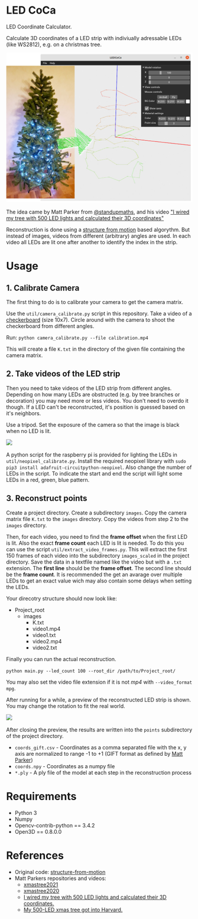 # LED CoCa

LED Coordinate Calculator.

Calculate 3D coordinates of a LED strip with indiviually adressable
LEDs (like WS2812), e.g. on a christmas tree.

![](./images/real_to_3d.jpg)

The idea came by Matt Parker from [@standupmaths](https://github.com/standupmaths/), and his video
["I wired my tree with 500 LED lights and calculated their 3D coordinates"](https://www.youtube.com/watch?v=TvlpIojusBE)

Reconstruction is done using a [structure from motion](https://en.wikipedia.org/wiki/Structure_from_Motion)
based algorythm. But instead of images, videos from different (arbitrary)
angles are used. In each video all LEDs are lit one after another to identify the
index in the strip.


# Usage
## 1. Calibrate Camera
The first thing to do is to calibrate your camera to get the camera matrix.

Use the `util/camera_calibrate.py` script in this repository. Take a video of a
[checkerboard](images/checkerboard.png) (size 10x7). Circle around with the
camera to shoot the checkerboard from different angles.

Run:
```python camera_calibrate.py --file calibration.mp4```

This will create a file `K.txt` in the directory of the given file containing the
camera matrix.

## 2. Take videos of the LED strip
Then you need to take videos of the LED strip from different angles. Depending
on how many LEDs are obstructed (e.g. by tree branches or decoration) you may need
more or less videos. You don't need to overdo it though. If a LED can't be
reconstructed, it's position is guessed based on it's neighbors.

Use a tripod. Set the exposure of the camera so that the image is black when
no LED is lit.

![](./images/tree_01.gif)

A python script for the raspberry pi is provided for lighting the LEDs in
`util/neopixel_calibrate.py`. Install the required neopixel library with
`sudo pip3 install adafruit-circuitpython-neopixel`. Also change the number of LEDs
in the script. To indicate the start and end the script will light some LEDs in
a red, green, blue pattern.

## 3. Reconstruct points
Create a project directory. Create a subdirectory `images`. Copy the camera matrix
file `K.txt` to the `images` directory. Copy the videos from step 2 to the `images`
directory.

Then, for each video, you need to find the **frame offset** when the first LED
is lit. Also the exact **frame count** each LED is lit is needed. To do this
you can use the script `util/extract_video_frames.py`. This will extract the
first 150 frames of each video into the subdirectory `images_scaled` in the
project directory. Save the data in a textfile named like the video but with
a `.txt` extension. The **first line** should be the **frame offset**. The second
line should be the **frame count**. It is recommended the get an avarage over
multiple LEDs to get an exact value wich may also contain some delays when
setting the LEDs. 

Your direcotry structure should now look like:

- Project_root
  - images
    - K.txt
    - video1.mp4
    - video1.txt
    - video2.mp4
    - video2.txt

Finally you can run the actual reconstruction.

`python main.py --led_count 100 --root_dir /path/to/Project_root/`

You may also set the video file extension if it is not *mp4* with `--video_format mpg`.

After running for a while, a preview of the reconstructed LED strip is shown.
You may change the rotation to fit the real world.

![](./images/result_preview.jpg)

After closing the preview, the results are written into the `points` subdirectory of the
project directory.
- `coords_gift.csv` - Coordinates as a comma separated file with the x, y axis are 
  normalized to range -1 to +1 (GIFT format as defined by [Matt Parker](https://www.youtube.com/watch?v=WuMRJf6B5Q4))
- `coords.npy` - Coordinates as a numpy file
- `*.ply` - A ply file of the model at each step in the reconstruction process



# Requirements

- Python 3
- Numpy
- Opencv-contrib-python == 3.4.2
- Open3D == 0.8.0.0

# References

- Original code: [structure-from-motion](https://github.com/harish-vnkt/structure-from-motion)
- Matt Parkers repositories and videos:
  - [xmastree2021](https://github.com/standupmaths/xmastree2021)
  - [xmastree2020](https://github.com/standupmaths/xmastree2020)
  - [I wired my tree with 500 LED lights and calculated their 3D coordinates.](https://www.youtube.com/watch?v=TvlpIojusBE)
  - [My 500-LED xmas tree got into Harvard.](https://www.youtube.com/watch?v=WuMRJf6B5Q4)
